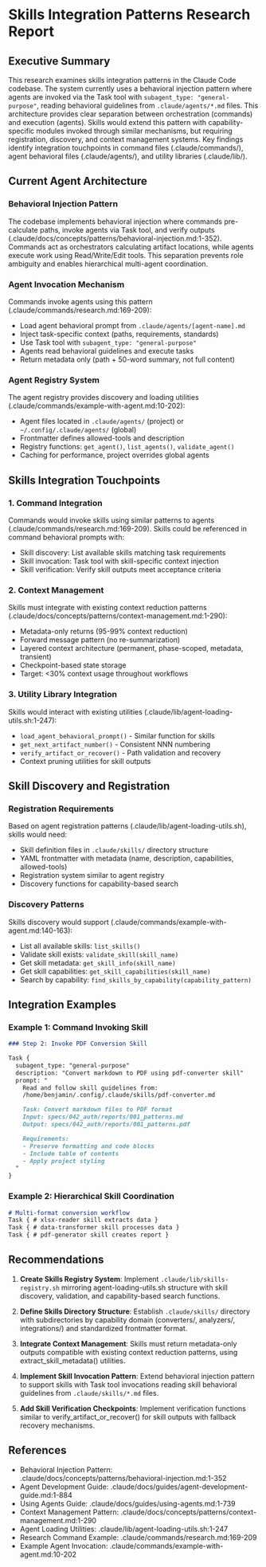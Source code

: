 # Skills Integration Patterns Research Report

## Executive Summary

This research examines skills integration patterns in the Claude Code codebase. The system currently uses a behavioral injection pattern where agents are invoked via the Task tool with `subagent_type: "general-purpose"`, reading behavioral guidelines from `.claude/agents/*.md` files. This architecture provides clear separation between orchestration (commands) and execution (agents). Skills would extend this pattern with capability-specific modules invoked through similar mechanisms, but requiring registration, discovery, and context management systems. Key findings identify integration touchpoints in command files (.claude/commands/), agent behavioral files (.claude/agents/), and utility libraries (.claude/lib/).

## Current Agent Architecture

### Behavioral Injection Pattern

The codebase implements behavioral injection where commands pre-calculate paths, invoke agents via Task tool, and verify outputs (.claude/docs/concepts/patterns/behavioral-injection.md:1-352). Commands act as orchestrators calculating artifact locations, while agents execute work using Read/Write/Edit tools. This separation prevents role ambiguity and enables hierarchical multi-agent coordination.

### Agent Invocation Mechanism

Commands invoke agents using this pattern (.claude/commands/research.md:169-209):
- Load agent behavioral prompt from `.claude/agents/[agent-name].md`
- Inject task-specific context (paths, requirements, standards)
- Use Task tool with `subagent_type: "general-purpose"`
- Agents read behavioral guidelines and execute tasks
- Return metadata only (path + 50-word summary, not full content)

### Agent Registry System

The agent registry provides discovery and loading utilities (.claude/commands/example-with-agent.md:10-202):
- Agent files located in `.claude/agents/` (project) or `~/.config/.claude/agents/` (global)
- Frontmatter defines allowed-tools and description
- Registry functions: `get_agent()`, `list_agents()`, `validate_agent()`
- Caching for performance, project overrides global agents

## Skills Integration Touchpoints

### 1. Command Integration

Commands would invoke skills using similar patterns to agents (.claude/commands/research.md:169-209). Skills could be referenced in command behavioral prompts with:
- Skill discovery: List available skills matching task requirements
- Skill invocation: Task tool with skill-specific context injection
- Skill verification: Verify skill outputs meet acceptance criteria

### 2. Context Management

Skills must integrate with existing context reduction patterns (.claude/docs/concepts/patterns/context-management.md:1-290):
- Metadata-only returns (95-99% context reduction)
- Forward message pattern (no re-summarization)
- Layered context architecture (permanent, phase-scoped, metadata, transient)
- Checkpoint-based state storage
- Target: <30% context usage throughout workflows

### 3. Utility Library Integration

Skills would interact with existing utilities (.claude/lib/agent-loading-utils.sh:1-247):
- `load_agent_behavioral_prompt()` - Similar function for skills
- `get_next_artifact_number()` - Consistent NNN numbering
- `verify_artifact_or_recover()` - Path validation and recovery
- Context pruning utilities for skill outputs

## Skill Discovery and Registration

### Registration Requirements

Based on agent registration patterns (.claude/lib/agent-loading-utils.sh), skills would need:
- Skill definition files in `.claude/skills/` directory structure
- YAML frontmatter with metadata (name, description, capabilities, allowed-tools)
- Registration system similar to agent registry
- Discovery functions for capability-based search

### Discovery Patterns

Skills discovery would support (.claude/commands/example-with-agent.md:140-163):
- List all available skills: `list_skills()`
- Validate skill exists: `validate_skill(skill_name)`
- Get skill metadata: `get_skill_info(skill_name)`
- Get skill capabilities: `get_skill_capabilities(skill_name)`
- Search by capability: `find_skills_by_capability(capability_pattern)`

## Integration Examples

### Example 1: Command Invoking Skill

```markdown
### Step 2: Invoke PDF Conversion Skill

Task {
  subagent_type: "general-purpose"
  description: "Convert markdown to PDF using pdf-converter skill"
  prompt: "
    Read and follow skill guidelines from:
    /home/benjamin/.config/.claude/skills/pdf-converter.md

    Task: Convert markdown files to PDF format
    Input: specs/042_auth/reports/001_patterns.md
    Output: specs/042_auth/reports/001_patterns.pdf

    Requirements:
    - Preserve formatting and code blocks
    - Include table of contents
    - Apply project styling
  "
}
```

### Example 2: Hierarchical Skill Coordination

```markdown
# Multi-format conversion workflow
Task { # xlsx-reader skill extracts data }
Task { # data-transformer skill processes data }
Task { # pdf-generator skill creates report }
```

## Recommendations

1. **Create Skills Registry System**: Implement `.claude/lib/skills-registry.sh` mirroring agent-loading-utils.sh structure with skill discovery, validation, and capability-based search functions.

2. **Define Skills Directory Structure**: Establish `.claude/skills/` directory with subdirectories by capability domain (converters/, analyzers/, integrations/) and standardized frontmatter format.

3. **Integrate Context Management**: Skills must return metadata-only outputs compatible with existing context reduction patterns, using extract_skill_metadata() utilities.

4. **Implement Skill Invocation Pattern**: Extend behavioral injection pattern to support skills with Task tool invocations reading skill behavioral guidelines from `.claude/skills/*.md` files.

5. **Add Skill Verification Checkpoints**: Implement verification functions similar to verify_artifact_or_recover() for skill outputs with fallback recovery mechanisms.

## References

- Behavioral Injection Pattern: .claude/docs/concepts/patterns/behavioral-injection.md:1-352
- Agent Development Guide: .claude/docs/guides/agent-development-guide.md:1-884
- Using Agents Guide: .claude/docs/guides/using-agents.md:1-739
- Context Management Pattern: .claude/docs/concepts/patterns/context-management.md:1-290
- Agent Loading Utilities: .claude/lib/agent-loading-utils.sh:1-247
- Research Command Example: .claude/commands/research.md:169-209
- Example Agent Invocation: .claude/commands/example-with-agent.md:10-202
